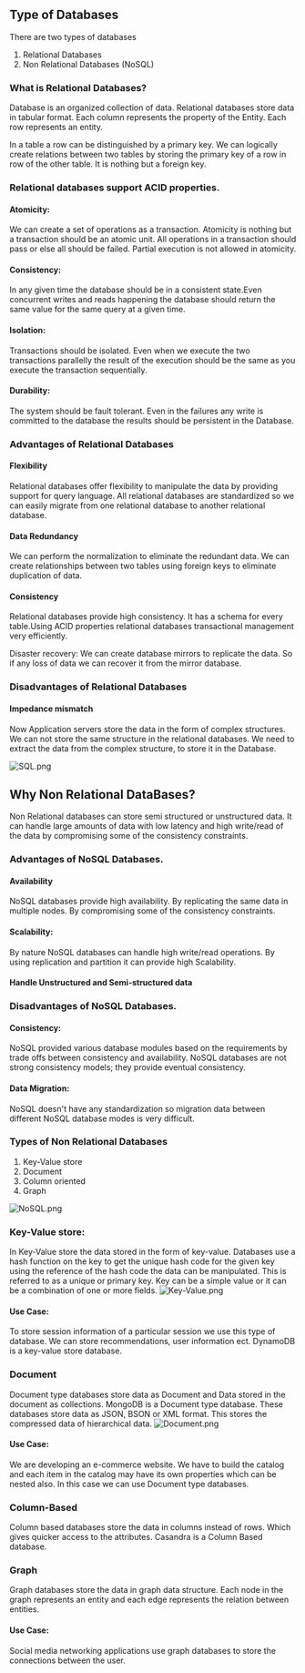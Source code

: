 ## Type of Databases
There are two types of databases
1. Relational Databases
2. Non Relational Databases (NoSQL)

### What is Relational Databases?
Database is an organized collection of data. Relational databases store data in tabular format. Each column represents 
the property of the Entity. Each row represents an entity.

In a table a row can be distinguished  by a primary key. We can logically create relations between two tables by 
storing the primary key of a row in row of the other table. It is nothing but a foreign key.

### Relational databases support ACID properties.
#### Atomicity:
We can create a set of operations as a transaction. Atomicity is nothing but a transaction should be an atomic unit. 
All operations in a transaction should pass or else all should be failed. Partial execution is not allowed in atomicity.
#### Consistency:
In any given time the database should be in a consistent state.Even concurrent writes and reads happening the database 
should return the same value for the same query at a given time.
#### Isolation:
Transactions should be isolated. Even when we execute the two transactions parallelly the result of the execution should
be the same as you execute the transaction sequentially.  
#### Durability:
The system should be fault tolerant. Even in the failures any write is committed to the database the results should be 
persistent in the Database.

### Advantages of Relational Databases
#### Flexibility
Relational databases offer flexibility to manipulate the data by providing support for query language. All relational 
databases are standardized so we can easily migrate from one relational database to another relational database.

#### Data Redundancy
We can perform the normalization to eliminate the redundant data. We can create relationships between two tables using 
foreign keys to eliminate duplication of data.

#### Consistency
Relational databases provide high consistency. It has a schema for every table.Using ACID properties relational 
databases transactional management very efficiently.

Disaster recovery:
We can create database mirrors to replicate the data. So if any loss of data we can recover it from the mirror database.

### Disadvantages of Relational Databases
#### Impedance mismatch
Now Application servers store the data in the form of complex structures. We can not store the same structure in the 
relational databases. We need to extract the data from the complex structure, to store it in the Database.

![SQL.png](res%2FSQL.png)

## Why Non Relational DataBases?
Non Relational databases can store semi structured or unstructured data. It can handle large amounts of data with 
low latency and high write/read of the data by compromising some of  the consistency constraints.

### Advantages of NoSQL Databases.
#### Availability
NoSQL databases provide high availability. By replicating the same data in multiple nodes. By compromising some of the 
consistency constraints.

#### Scalability:
By nature NoSQL databases can handle high write/read operations. By using replication and partition it can provide 
high Scalability.

#### Handle Unstructured and Semi-structured data


### Disadvantages of NoSQL Databases.
#### Consistency:
NoSQL provided various database modules based on the requirements by trade offs between consistency and availability. 
NoSQL databases are not strong consistency models; they provide eventual consistency.
#### Data Migration:
NoSQL doesn't have any standardization so migration data between different NoSQL database modes is very difficult.

### Types of Non Relational Databases
1. Key-Value store
2. Document
3. Column oriented
4. Graph

![NoSQL.png](res/NoSQL.png)

### Key-Value store:
In Key-Value store the data stored in the form of key-value. Databases use a hash function on the key to get the unique 
hash code for the given key using the reference of the hash code the data can be manipulated. This is referred to as a unique or primary key. Key can be a simple value or it can be a combination of one or more fields.
![Key-Value.png](res/Key-Value.png)
#### Use Case:
To store session information of a particular session we use this type of database. We can store recommendations, user 
information ect. DynamoDB is a key-value store database.

### Document
Document type databases store data as Document and Data stored in the document as collections. MongoDB is a Document 
type database. These databases store data as JSON, BSON or XML format. This stores the compressed data of hierarchical data.
![Document.png](res/Document.png)
#### Use Case:
We are developing an e-commerce website. We have to build the catalog and each item in the catalog may have its own 
properties which can be nested also. In this case we can use Document type databases.

### Column-Based
Column based databases store the data in columns instead of rows. Which gives quicker access to the attributes. 
Casandra is a Column Based database.

### Graph
Graph databases store the data in graph data structure. Each node in the graph represents an entity and each edge 
represents the relation between entities.

#### Use Case:
Social media networking applications use graph databases to store the connections between the user.
